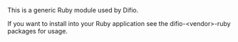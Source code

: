 This is a generic Ruby module used by Difio.

If you want to install into your Ruby application see
the difio-\<vendor\>-ruby packages for usage.
